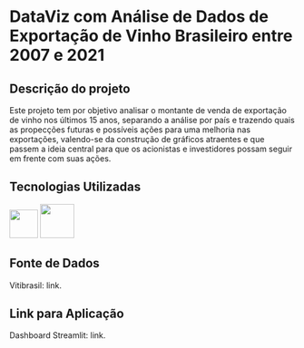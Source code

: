 # DataViz com Análise de Dados de Exportação de Vinho Brasileiro entre 2007 e 2021

## Descrição do projeto

Este projeto tem por objetivo analisar o montante de venda de exportação de vinho nos últimos 15 anos, separando a análise por país e trazendo quais as propecções futuras e possíveis ações para uma melhoria nas exportações, valendo-se da construção de gráficos atraentes e que passem a ideia central para que os acionistas e investidores possam seguir em frente com suas ações.

## Tecnologias Utilizadas

<img src="https://cdn.jsdelivr.net/gh/devicons/devicon@latest/icons/python/python-original-wordmark.svg" width="50" height="50"/>
<img src="https://cdn.jsdelivr.net/gh/devicons/devicon@latest/icons/streamlit/streamlit-original-wordmark.svg" width="60" height="60"/>

## Fonte de Dados

Vitibrasil: <a style="text-decoration:none;" href="http://vitibrasil.cnpuv.embrapa.br/index.php?opcao=opt_06" target="_blank">link</a>.

## Link para Aplicação

Dashboard Streamlit: <a style="text-decoration:none;" href="https://postechtechchallengefase1-nzyixopq8dxumqrhuvfe7r.streamlit.app/" target="_blank">link</a>.
